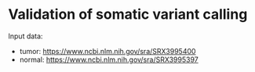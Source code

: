 # Validation of somatic variant calling

Input data:
- tumor: https://www.ncbi.nlm.nih.gov/sra/SRX3995400
- normal: https://www.ncbi.nlm.nih.gov/sra/SRX3995397

